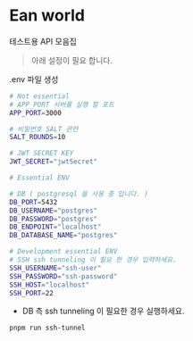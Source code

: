 # Ean world

테스트용 API 모음집

> 아래 설정이 필요 합니다.

.env 파일 생성

```bash
# Not essential
# APP_PORT 서버를 실행 할 포트
APP_PORT=3000

# 비밀번호 SALT 관련
SALT_ROUNDS=10

# JWT SECRET KEY
JWT_SECRET="jwtSecret"

# Essential ENV

# DB ( postgresql 을 사용 중 입니다. )
DB_PORT=5432
DB_USERNAME="postgres"
DB_PASSWORD="postgres"
DB_ENDPOINT="localhost"
DB_DATABASE_NAME="postgres"

# Development essential ENV
# SSH ssh tunneling 이 필요 한 경우 입력하세요.
SSH_USERNAME="ssh-user"
SSH_PASSWORD="ssh-password"
SSH_HOST="localhost"
SSH_PORT=22
```

- DB 측 ssh tunneling 이 필요한 경우 실행하세요.

```bash
pnpm run ssh-tunnel
```
